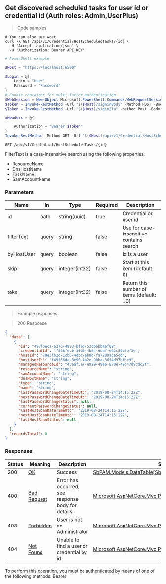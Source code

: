 
## Get discovered scheduled tasks for user id or credential id (Auth roles: Admin,UserPlus)

<a id="opIdSearchScheduledTasksForCredential"></a>

> Code samples

```shell
# You can also use wget
curl -X GET /api/v1/Credential/HostScheduledTasks/{id} \
  -H 'Accept: application/json' \
  -H 'Authorization: Bearer API_KEY'

```

```powershell
# PowerShell example

$Host = "https://localhost:6500"

$Login = @{
    Login = "User"
    Password = "Password"
}
# Cookie container for multi-factor authentication
$WebSession = New-Object Microsoft.PowerShell.Commands.WebRequestSession
$Token = Invoke-RestMethod -Url "$($Host)/signinBody" -Method POST -Body (ConvertTo-Json $Login) -WebRequestSession $WebSession
$Token = Invoke-RestMethod -Url "$($Host)/sigin2fa" -Method Post -Body $MfaCode -Headers @{Authorization: "Bearer $Token"} -WebRequestSession $WebSession

$Headers = @{

    Authorization = "Bearer $Token"
}
Invoke-RestMethod -Method GET -Url "$($Host)/api/v1/Credential/HostScheduledTasks/{id} -Headers $Headers
```

`GET /api/v1/Credential/HostScheduledTasks/{id}`

FilterText is a case-insensitive search using the following properties:
* ResourceName
* DnsHostName
* TaskName
* SamAccountName

<h3 id="get-discovered-scheduled-tasks-for-user-id-or-credential-id-(auth-roles:-admin,userplus)-parameters">Parameters</h3>

|Name|In|Type|Required|Description|
|---|---|---|---|---|
|id|path|string(uuid)|true|Credential or user id|
|filterText|query|string|false|Use for case-insensitive contains search|
|byHostUser|query|boolean|false|Id is a user|
|skip|query|integer(int32)|false|Start at this item (default: 0)|
|take|query|integer(int32)|false|Return this number of items (default: 10)|

> Example responses

> 200 Response

```json
{
  "data": [
    {
      "id": "497f6eca-6276-4993-bfeb-53cbbbba6f08",
      "credentialId": "f568fec0-10b6-4b94-9daf-e62c50c9bf3e",
      "hostId": "70e3fb2d-1cb6-4dbc-ab8d-fa7209aca5dd",
      "hostUserId": "f49f66da-8e90-4a2e-90ba-36f4d97bfbe9",
      "managedResourceId": "43aaf5a7-e929-49e6-870e-49d47d9cdc2f",
      "resourceName": "string",
      "samAccountName": "string",
      "dnsHostName": "string",
      "type": "string",
      "name": "string",
      "lastPasswordChangeDateTimeUtc": "2019-08-24T14:15:22Z",
      "nextPasswordChangeDateTimeUtc": "2019-08-24T14:15:22Z",
      "lastPasswordChangeStatus": null,
      "currentPasswordChangeStatus": null,
      "lastHostScanDateTimeUtc": "2019-08-24T14:15:22Z",
      "nextHostScanDateTimeUtc": "2019-08-24T14:15:22Z",
      "lastHostScanStatus": null
    }
  ],
  "recordsTotal": 0
}
```

<h3 id="get-discovered-scheduled-tasks-for-user-id-or-credential-id-(auth-roles:-admin,userplus)-responses">Responses</h3>

|Status|Meaning|Description|Schema|
|---|---|---|---|
|200|[OK](https://tools.ietf.org/html/rfc7231#section-6.3.1)|Success|[SbPAM.Models.DataTable[SbPAM.Models.CredentialHostResult]](../Models/sbpam.models.datatable_sbpam.models.credentialhostresult.md)|
|400|[Bad Request](https://tools.ietf.org/html/rfc7231#section-6.5.1)|Error has occurred, see response body for details|[Microsoft.AspNetCore.Mvc.ProblemDetails](../Models/microsoft.aspnetcore.mvc.problemdetails.md)|
|403|[Forbidden](https://tools.ietf.org/html/rfc7231#section-6.5.3)|User is not an Administrator|[Microsoft.AspNetCore.Mvc.ProblemDetails](../Models/microsoft.aspnetcore.mvc.problemdetails.md)|
|404|[Not Found](https://tools.ietf.org/html/rfc7231#section-6.5.4)|Unable to find a user or credential by id|[Microsoft.AspNetCore.Mvc.ProblemDetails](../Models/microsoft.aspnetcore.mvc.problemdetails.md)|

<aside class="warning">
To perform this operation, you must be authenticated by means of one of the following methods:
Bearer
</aside>


